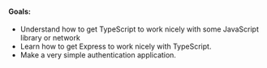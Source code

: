 #### Goals:

-   Understand how to get TypeScript to work nicely with some JavaScript library or network
-   Learn how to get Express to work nicely with TypeScript.
-   Make a very simple authentication application.
